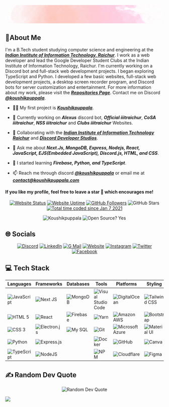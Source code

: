 <div align='center'>

![Koushikpuppala](./.github/Koushikpuppala.gif)

<!-- ![Koushikpuppala](https://capsule-render.vercel.app/api?type=waving&color=gradient&height=200&section=header&text=𝑲𝒐𝒖𝒔𝒉𝒊𝒌%20𝑷𝒖𝒑𝒑𝒂𝒍𝒂&fontSize=80&fontAlignY=35&animation=twinkling&fontColor=gradient) -->

<!-- # Hi 👋, I'm Koushik Puppala -->

</div>

## 💫About Me

I'm a B.Tech student studying computer science and engineering at the **_[Indian Institute of Information Technology, Raichur](https://iiitr.ac.in)_**. I work as a web developer and lead the Google Developer Student Clubs at the Indian Institute of Information Technology, Raichur. I'm currently working on a Discord bot and full-stack web development projects. I began exploring TypeScript and Python. I developed a few basic websites, full-stack web development projects, a desktop screen recorder program, and Discord bots for server customization and entertainment. For more information about my work, please visit the **_[Repositories Page](https://github.com/koushikpuppala?tab=repositories)_**. Contact me on Discord **_[@koushikpuppala](https://koushikpuppala.com/discord)_**.

-   👨‍💻 My first project is **_[Koushikpuppala](https://koushikpuppala.com)_**.

-   🔭 Currently working on **_Alexus_** discord bot, **_Official iiitraichur_**, **_CoSA iiitraichur_**, **_NSS iiitraichur_** and **_Clubs iiitraichur_** Websites.

-   👯 Collaborating with the **_[Indian Institute of Information Technology Raichur](https://iiitr.ac.in)_** and **_[Discord Developer Studios](https://github.com/dscdevstudios)_**.

-   💬 Ask me about **_Next.Js, MongoDB, Express, Nodejs, React, JavaScript, EJS(Embedded JavaScript), Discord.js, HTML, and CSS_**.

-   🌱 I started learning **_Firebase, Python, and TypeScript_**.

-   📫 Reach me through discord **_[@koushikpuppala](https://koushikpuppala.com/discord)_** or email me at **_[contact@koushikpuppala.com](mailto:contact@koushikpuppala.com)_**

#### **If you like my profile, feel free to leave a star 🌟 which encourages me!**

<div align='center'>

[![Website Status](https://img.shields.io/website?style=social&url=https%3A%2F%2Fkoushikpuppala.com&logo=Microsoft%20Edge&logoColor=%23000000)](https://koushikpuppala.com) [![Website Uptime](https://img.shields.io/uptimerobot/ratio/m791998307-456ba3ddfb31f7b23ce7a096?style=social&logo=Microsoft%20Edge&logoColor=%23000000)](https://koushikpuppala.com/status) [![GitHub Followers](https://img.shields.io/github/followers/koushikpuppala.svg?style=social&label=Follow)](https://github.com/koushikpuppala?tab=followers) ![GitHub Stars](https://img.shields.io/github/stars/koushikpuppala?affiliations=OWNER%2CCOLLABORATOR%2CORGANIZATION_MEMBER&style=social) [![Total time coded since Jan 7 2021](https://wakatime.com/badge/user/72e2ce29-83ee-4ab0-b7c6-aafe16410611.svg?style=social)](https://wakatime.com/@koushikpuppala)

![Koushikpuppala](https://komarev.com/ghpvc/?username=koushikpuppala&label=Profile%20views&color=0e75b6) ![Open Source? Yes](https://badgen.net/badge/Open%20Source%20%3F/Yes%21/blue?icon=github)

</div>

## 🌐 Socials

<div align="center">

[![Discord](https://img.shields.io/badge/Discord-%237289DA.svg?style=social&logo=discord)](https://koushikpuppala.com/discord) [![LinkedIn](https://img.shields.io/badge/LinkedIn-%230077B5.svg?style=social&logo=linkedin)](https://koushikpuppala.com/linkedin) [![G Mail](https://img.shields.io/badge/G%20Mail-%23EA4335.svg?style=social&logo=GMail)](mailto:contact@koushikpuppala.com) [![Website](https://img.shields.io/badge/Website-%231877F2.svg?style=social&logo=Microsoft%20Edge)](https://koushikpuppala.com) [![Instagram](https://img.shields.io/badge/Instagram-%23E4405F.svg?style=social&logo=Instagram)](https://koushikpuppala.com/instagram) [![Twitter](https://img.shields.io/badge/Twitter-%231DA1F2.svg?style=social&logo=Twitter)](https://koushikpuppala.com/twitter) [![Facebook](https://img.shields.io/badge/Facebook-%231877F2.svg?style=social&logo=Facebook)](https://koushikpuppala.com/facebook)

</div>

## 💻 Tech Stack

| **Languages**                                                                                                     | **Frameworks**                                                                                                 | **Databases**                                                                                               | **Tools**                                                                                                                  | **Platforms**                                                                                                    | **Styling**                                                                                          | **Other**                                                                                                         |
| ----------------------------------------------------------------------------------------------------------------- | -------------------------------------------------------------------------------------------------------------- | ----------------------------------------------------------------------------------------------------------- | -------------------------------------------------------------------------------------------------------------------------- | ---------------------------------------------------------------------------------------------------------------- | ---------------------------------------------------------------------------------------------------- | ----------------------------------------------------------------------------------------------------------------- |
| ![JavaScript](https://img.shields.io/badge/Javascript-black.svg?style=social&logo=javascript&logoColor=%23F7DF1E) | ![Next JS](https://img.shields.io/badge/Next-black?style=social&logo=next.js)                                  | ![MongoDB](https://img.shields.io/badge/MongoDB-black.svg?style=social&logo=mongodb)                        | ![Visual Studio Code](https://img.shields.io/badge/VS%20Code-black?style=social&logo=VisualStudioCode&logoColor=%2323bda3) | ![DigitalOcean](https://img.shields.io/badge/DigitalOcean-black.svg?style=social&logo=DigitalOcean)              | ![Tailwind CSS](https://img.shields.io/badge/Tailwind%20CSS-black.svg?style=social&logo=tailwindcss) | ![Windows 11](https://img.shields.io/badge/Window%2011-black.svg?style=social&logo=Microsoft&logoColor=%230078D4) |
| ![HTML 5](https://img.shields.io/badge/HTML%205-black.svg?style=social&logo=html5)                                | ![React](https://img.shields.io/badge/React-black.svg?style=social&logo=react&logoColor=%2361DAFB)             | ![Firebase](https://img.shields.io/badge/Firebase-black.svg?style=social&logo=firebase&logoColor=%23FFCA28) | ![Yarn](https://img.shields.io/badge/Yarn-black.svg?style=social&logo=yarn)                                                | ![Amazon AWS](https://img.shields.io/badge/Amazon%20AWS-black.svg?style=social&logo=AmazonAWS)                   | ![Bootstrap](https://img.shields.io/badge/Bootstrap-black.svg?style=social&logo=bootstrap)           | ![Ubuntu 22.10](https://img.shields.io/badge/Ubuntu%2022.10-black.svg?style=social&logo=Ubuntu)                   |
| ![CSS 3](https://img.shields.io/badge/CSS%203-black.svg?style=social&logo=css3)                                   | ![Electron.js](https://img.shields.io/badge/Electron-black?style=social&logo=Electron)                         | ![My SQL](https://img.shields.io/badge/My%20SQL-black.svg?style=social&logo=mysql)                          | ![Git](https://img.shields.io/badge/Git-black.svg?style=social&logo=git)                                                   | ![Microsoft Azure](https://img.shields.io/badge/Microsoft%20Azure-black.svg?style=social&logo=microsoft%20azure) | ![Material UI](https://img.shields.io/badge/Material%20UI-black.svg?style=social&logo=MUI)           | ![Discord](https://img.shields.io/badge/Discord-black.svg?style=social&logo=discord)                              |
| ![Python](https://img.shields.io/badge/Python-black.svg?style=social&logo=Python)                                 | ![Express.js](https://img.shields.io/badge/Express.js-black.svg?style=social&logo=express&logoColor=%2361DAFB) |                                                                                                             | ![Docker](https://img.shields.io/badge/Docker-black.svg?style=social&logo=docker)                                          | ![GitHub](https://img.shields.io/badge/GitHub-black.svg?style=social&logo=github)                                | ![Canva](https://img.shields.io/badge/Canva-black.svg?style=social&logo=Canva)                       | ![Heroku](https://img.shields.io/badge/Heroku-black.svg?style=social&logo=heroku)                                 |
| ![TypeScript](https://img.shields.io/badge/Typescript-black.svg?style=social&logo=typescript&logoColor=%233178C6) | ![NodeJS](https://img.shields.io/badge/Node.JS-black?style=social&logo=Node.JS)                                |                                                                                                             | ![NPM](https://img.shields.io/badge/NPM-black.svg?style=social&logo=npm)                                                   | ![Cloudflare](https://img.shields.io/badge/Cloudflare-black?style=social&logo=Cloudflare)                        | ![Figma](https://img.shields.io/badge/Figma-black.svg?style=social&logo=figma)                       | ![Vercel](https://img.shields.io/badge/Vercel-black.svg?style=social&logo=vercel)                                 |

## ✍️ Random Dev Quote

<div align="center">

![Random Dev Quote](https://quotes-github-readme.vercel.app/api?type=horizontal&theme=tokyonight)

</div>

<!-- ## 📊 GitHub Stats

<div align="center">

![GitHub Profile Trophy](https://github-profile-trophy.vercel.app/?username=koushikpuppala&theme=juicyfresh&no-frame=true&no-bg=false&margin-w=4&margin-h=4&column=3&row=3) ![GitHub Top Langs](https://github-readme-stats.vercel.app/api/top-langs/?username=koushikpuppala&theme=blue-green&hide_border=true&include_all_commits=false&count_private=false&layout=compact) ![GitHub Readme Stats](https://github-readme-stats.vercel.app/api?username=koushikpuppala&show_icons=true&theme=blue-green&hide_border=true&include_all_commits=true&count_private=true) ![GitHub Readme Streak](https://github-readme-streak-stats.herokuapp.com/?user=koushikpuppala&theme=blue-green&hide_border=true) ![Activity Graph](https://activity-graph.herokuapp.com/graph?username=koushikpuppala&theme=xcode&hide_border=true&layout=compact)

</div>

---

<div align='center'>

![Discord Profile](https://lanyard-profile-readme.vercel.app/api/735813371433058354)

</div> -->

![](https://hit.yhype.me/github/profile?user_id=70138027)
